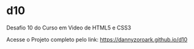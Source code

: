 # d10
 Desafio 10 do Curso em Video de HTML5 e CSS3

Acesse o Projeto completo pelo link: https://dannyzoroark.github.io/d10
